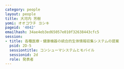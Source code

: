 ```yaml
---
category: people
layout: people
title: 大河内 芳樹
yomi: オオコウチ ヨシキ
pageid: '4042'
emailhash: 34ae4eb3ed65057e010f32638443cfc5
session:
- title: 各種医療・健康機器の統合的生体情報収集システムの提案
  psid: 2D-5
  sessiontitle: コンシューマシステムとモバイル
  sessionid: 2d
  role: 発表者
---
```

